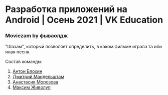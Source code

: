# Разработка приложений на Android | Осень 2021 | VK Education

### Moviezam by фываолдж

"Шазам", который позволяет определить, в каком фильме играла та или иная песня.

Состав команды:

1. [Антон Блохин](https://github.com/a-blokhin)
2. [Дмитрий Мандельштам](https://github.com/mandelshtamd)
3. [Анастасия Морозова](https://github.com/moroz-matros)
4. [Максим Живолуп](https://github.com/PurpleLime)
